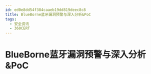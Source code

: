 ```yaml
---
id: ed0e8dd54f384caaeb19dd819deec8c8
title: BlueBorne蓝牙漏洞预警与深入分析&PoC
tags: 
  - 安全资讯
  - 360CERT
---
```


# BlueBorne蓝牙漏洞预警与深入分析&PoC

